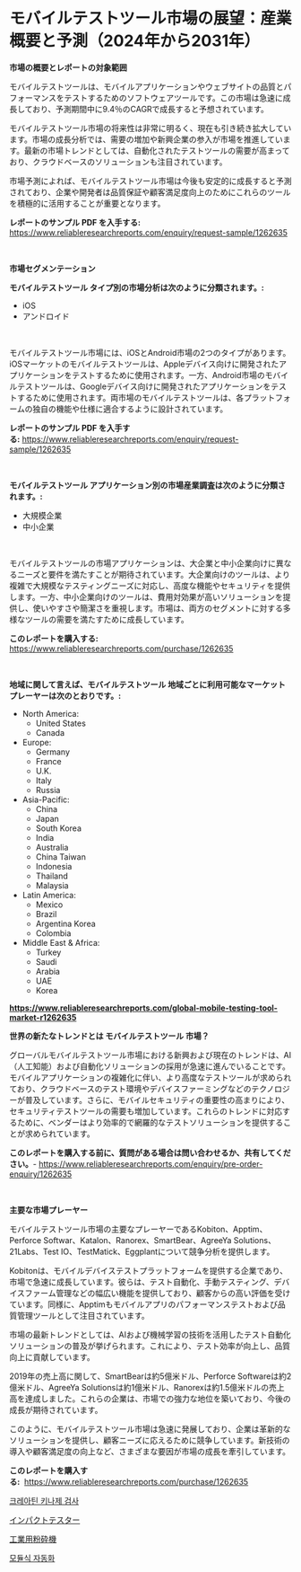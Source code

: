 <p><h1>モバイルテストツール市場の展望：産業概要と予測（2024年から2031年）</h1></p><p><strong>市場の概要とレポートの対象範囲</strong></p>
<p><p>モバイルテストツールは、モバイルアプリケーションやウェブサイトの品質とパフォーマンスをテストするためのソフトウェアツールです。この市場は急速に成長しており、予測期間中に9.4％のCAGRで成長すると予想されています。</p><p>モバイルテストツール市場の将来性は非常に明るく、現在も引き続き拡大しています。市場の成長分析では、需要の増加や新興企業の参入が市場を推進しています。最新の市場トレンドとしては、自動化されたテストツールの需要が高まっており、クラウドベースのソリューションも注目されています。</p><p>市場予測によれば、モバイルテストツール市場は今後も安定的に成長すると予測されており、企業や開発者は品質保証や顧客満足度向上のためにこれらのツールを積極的に活用することが重要となります。</p></p>
<p><strong>レポートのサンプル PDF を入手する:</strong> <a href="https://www.reliableresearchreports.com/enquiry/request-sample/1262635">https://www.reliableresearchreports.com/enquiry/request-sample/1262635</a></p>
<p>&nbsp;</p>
<p><strong>市場セグメンテーション</strong></p>
<p><strong>モバイルテストツール タイプ別の市場分析は次のように分類されます。:</strong></p>
<p><ul><li>iOS</li><li>アンドロイド</li></ul></p>
<p>&nbsp;</p>
<p><p>モバイルテストツール市場には、iOSとAndroid市場の2つのタイプがあります。iOSマーケットのモバイルテストツールは、Appleデバイス向けに開発されたアプリケーションをテストするために使用されます。一方、Android市場のモバイルテストツールは、Googleデバイス向けに開発されたアプリケーションをテストするために使用されます。両市場のモバイルテストツールは、各プラットフォームの独自の機能や仕様に適合するように設計されています。</p></p>
<p><strong>レポートのサンプル PDF を入手する:</strong>&nbsp;<a href="https://www.reliableresearchreports.com/enquiry/request-sample/1262635">https://www.reliableresearchreports.com/enquiry/request-sample/1262635</a></p>
<p>&nbsp;</p>
<p><strong> モバイルテストツール アプリケーション別の市場産業調査は次のように分類されます。:</strong></p>
<p><ul><li>大規模企業</li><li>中小企業</li></ul></p>
<p>&nbsp;</p>
<p><p>モバイルテストツールの市場アプリケーションは、大企業と中小企業向けに異なるニーズと要件を満たすことが期待されています。大企業向けのツールは、より複雑で大規模なテスティングニーズに対応し、高度な機能やセキュリティを提供します。一方、中小企業向けのツールは、費用対効果が高いソリューションを提供し、使いやすさや簡潔さを重視します。市場は、両方のセグメントに対する多様なツールの需要を満たすために成長しています。</p></p>
<p><strong>このレポートを購入する:</strong>&nbsp; <a href="https://www.reliableresearchreports.com/purchase/1262635">https://www.reliableresearchreports.com/purchase/1262635</a></p>
<p>&nbsp;</p>
<p><strong>地域に関して言えば、モバイルテストツール 地域ごとに利用可能なマーケットプレーヤーは次のとおりです。:</strong></p>
<p><ul>
    <li>
        North America:
        <ul>
            <li>United States</li>
            <li>Canada</li>
        </ul>
    </li>
    <li>
        Europe:
        <ul>
            <li>Germany</li>
            <li>France</li>
            <li>U.K.</li>
            <li>Italy</li>
            <li>Russia</li>
        </ul>
    </li>
    <li>
        Asia-Pacific:
        <ul>
            <li>China</li>
            <li>Japan</li>
            <li>South Korea</li>
            <li>India</li>
            <li>Australia</li>
            <li>China Taiwan</li>
            <li>Indonesia</li>
            <li>Thailand</li>
            <li>Malaysia</li>
        </ul>
    </li>
    <li>
        Latin America:
        <ul>
            <li>Mexico</li>
            <li>Brazil</li>
            <li>Argentina Korea</li>
            <li>Colombia</li>
        </ul>
    </li>
    <li>
        Middle East & Africa:
        <ul>
            <li>Turkey</li>
            <li>Saudi</li>
            <li>Arabia</li>
            <li>UAE</li>
            <li>Korea</li>
        </ul>
    </li>
    </ul></p>
<p><strong><a href="https://www.reliableresearchreports.com/global-mobile-testing-tool-market-r1262635">https://www.reliableresearchreports.com/global-mobile-testing-tool-market-r1262635</a></strong>&nbsp;</p>
<p><strong>世界の新たなトレンドとは モバイルテストツール 市場？</strong></p>
<p><p>グローバルモバイルテストツール市場における新興および現在のトレンドは、AI（人工知能）および自動化ソリューションの採用が急速に進んでいることです。モバイルアプリケーションの複雑化に伴い、より高度なテストツールが求められており、クラウドベースのテスト環境やデバイスファーミングなどのテクノロジーが普及しています。さらに、モバイルセキュリティの重要性の高まりにより、セキュリティテストツールの需要も増加しています。これらのトレンドに対応するために、ベンダーはより効率的で網羅的なテストソリューションを提供することが求められています。</p></p>
<p><strong>このレポートを購入する前に、質問がある場合は問い合わせるか、共有してください。</strong>- <a href="https://www.reliableresearchreports.com/enquiry/pre-order-enquiry/1262635">https://www.reliableresearchreports.com/enquiry/pre-order-enquiry/1262635</a></p>
<p>&nbsp;</p>
<p><strong>主要な市場プレーヤー</strong></p>
<p><p>モバイルテストツール市場の主要なプレーヤーであるKobiton、Apptim、Perforce Softwar、Katalon、Ranorex、SmartBear、AgreeYa Solutions、21Labs、Test IO、TestMatick、Eggplantについて競争分析を提供します。</p><p>Kobitonは、モバイルデバイステストプラットフォームを提供する企業であり、市場で急速に成長しています。彼らは、テスト自動化、手動テスティング、デバイスファーム管理などの幅広い機能を提供しており、顧客からの高い評価を受けています。同様に、Apptimもモバイルアプリのパフォーマンステストおよび品質管理ツールとして注目されています。</p><p>市場の最新トレンドとしては、AIおよび機械学習の技術を活用したテスト自動化ソリューションの普及が挙げられます。これにより、テスト効率が向上し、品質向上に貢献しています。</p><p>2019年の売上高に関して、SmartBearは約5億米ドル、Perforce Softwareは約2億米ドル、AgreeYa Solutionsは約1億米ドル、Ranorexは約1.5億米ドルの売上高を達成しました。これらの企業は、市場での強力な地位を築いており、今後の成長が期待されています。</p><p>このように、モバイルテストツール市場は急速に発展しており、企業は革新的なソリューションを提供し、顧客ニーズに応えるために競争しています。新技術の導入や顧客満足度の向上など、さまざまな要因が市場の成長を牽引しています。</p></p>
<p><strong>このレポートを購入する:</strong>&nbsp;&nbsp;<a href="https://www.reliableresearchreports.com/purchase/1262635">https://www.reliableresearchreports.com/purchase/1262635</a></p>
<p><p><a href="https://medium.com/@dinty11332244/%ED%81%AC%EB%A0%88%EC%95%84%ED%8B%B4-%ED%82%A4%EB%82%98%EC%A0%9C-%EA%B2%80%EC%82%AC-%EC%8B%9C%EC%9E%A5-%EC%A1%B0%EC%82%AC-%EB%B3%B4%EA%B3%A0%EC%84%9C-2024%EB%85%84%EB%B6%80%ED%84%B0-2031%EB%85%84%EA%B9%8C%EC%A7%80%EC%9D%98-%EC%97%AD%EC%82%AC-%EB%B0%8F-%EC%98%88%EC%B8%A1-259f41160554">크레아틴 키나제 검사</a></p><p><a href="https://medium.com/@jewelmohr96/%E3%82%A4%E3%83%B3%E3%83%91%E3%82%AF%E3%83%88%E3%83%86%E3%82%B9%E3%82%BF%E3%83%BC%E5%B8%82%E5%A0%B4-2031%E5%B9%B4%E3%81%BE%E3%81%A7%E3%81%AE%E3%83%88%E3%83%AC%E3%83%B3%E3%83%89-%E4%BA%88%E6%B8%AC-%E7%AB%B6%E4%BA%89%E5%88%86%E6%9E%90-5303b758585a">インパクトテスター</a></p><p><a href="https://medium.com/@ronaldowens626/%E7%94%A3%E6%A5%AD%E7%94%A8%E3%83%91%E3%83%AB%E3%83%90%E3%83%A9%E3%82%A4%E3%82%B6%E3%83%BC%E5%B8%82%E5%A0%B4-%E5%B8%82%E5%A0%B4cagr-%E5%B8%82%E5%A0%B4%E3%83%88%E3%83%AC%E3%83%B3%E3%83%89-%E3%81%8A%E3%82%88%E3%81%B3%E6%88%90%E9%95%B7%E6%88%A6%E7%95%A5%E3%81%AB%E9%96%A2%E3%81%99%E3%82%8B%E6%B4%9E%E5%AF%9F-a5a6736de4d0">工業用粉砕機</a></p><p><a href="https://medium.com/@dinty11332244/%EB%AA%A8%EB%93%88%EB%9F%AC-%EC%9E%90%EB%8F%99%ED%99%94-%EC%8B%9C%EC%9E%A5%EC%9D%80-%EC%8B%9C%EC%9E%A5-%EC%A0%90%EC%9C%A0%EC%9C%A8-%ED%81%AC%EA%B8%B0-%EB%B0%8F-2031%EB%85%84%EA%B9%8C%EC%A7%80%EC%9D%98-%EC%98%88%EC%83%81-%EC%98%88%EC%B8%A1%EC%97%90-%EC%B4%88%EC%A0%90%EC%9D%84-%EB%A7%9E%EC%B6%A5%EB%8B%88%EB%8B%A4-d122623390d7">모듈식 자동화</a></p></p>
